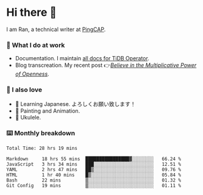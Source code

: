 # Hi there 👋

I am Ran, a technical writer at [PingCAP](https://pingcap.com/).

### 📝 What I do at work

- Documentation. I maintain [all docs for TiDB Operator](https://github.com/pingcap/docs-tidb-operator).
- Blog transcreation. My recent post 👉[*Believe in the Multiplicative Power of Openness*](https://pingcap.com/blog/believe-in-the-multiplicative-power-of-openness-open-source-community).

### 🤠 I also love

- 💬 Learning Japanese. よろしくお願い致します！
- 🎨 Painting and Animation.
- 🎵 Ukulele.

### ⌨️ Monthly breakdown

<!--START_SECTION:waka-->

```text
Total Time: 28 hrs 19 mins

Markdown     18 hrs 55 mins  ████████████████▓░░░░░░░░   66.24 %
JavaScript   3 hrs 34 mins   ███░░░░░░░░░░░░░░░░░░░░░░   12.51 %
YAML         2 hrs 47 mins   ██▒░░░░░░░░░░░░░░░░░░░░░░   09.76 %
HTML         1 hr 40 mins    █▒░░░░░░░░░░░░░░░░░░░░░░░   05.84 %
Bash         22 mins         ▒░░░░░░░░░░░░░░░░░░░░░░░░   01.32 %
Git Config   19 mins         ▒░░░░░░░░░░░░░░░░░░░░░░░░   01.11 %
```

<!--END_SECTION:waka-->
